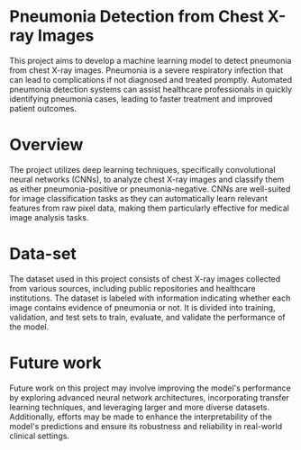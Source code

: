 # Pneumonia Detection from Chest X-ray Images
This project aims to develop a machine learning model to detect pneumonia from chest X-ray images. Pneumonia is a severe respiratory infection that can lead to complications if not diagnosed and treated promptly. Automated pneumonia detection systems can assist healthcare professionals in quickly identifying pneumonia cases, leading to faster treatment and improved patient outcomes.
# Overview
The project utilizes deep learning techniques, specifically convolutional neural networks (CNNs), to analyze chest X-ray images and classify them as either pneumonia-positive or pneumonia-negative. CNNs are well-suited for image classification tasks as they can automatically learn relevant features from raw pixel data, making them particularly effective for medical image analysis tasks.
# Data-set
The dataset used in this project consists of chest X-ray images collected from various sources, including public repositories and healthcare institutions. The dataset is labeled with information indicating whether each image contains evidence of pneumonia or not. It is divided into training, validation, and test sets to train, evaluate, and validate the performance of the model.
# Future work
Future work on this project may involve improving the model's performance by exploring advanced neural network architectures, incorporating transfer learning techniques, and leveraging larger and more diverse datasets. Additionally, efforts may be made to enhance the interpretability of the model's predictions and ensure its robustness and reliability in real-world clinical settings.
